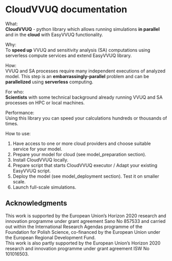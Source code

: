 # CloudVVUQ documentation
 

What:  
**CloudVVUQ** - python library which allows running simulations **in parallel** and in the **cloud** with EasyVVUQ functionality.    

Why:  
To **speed up** VVUQ and sensitivity analysis (SA) computations using serverless compute services and extend EasyVVUQ library.   

How:  
VVUQ and SA processes require many independent executions of analyzed model. This step is an **embarrassingly-parallel** problem and can be **parallelized** using **serverless** computing.

For who:  
**Scientists** with some technical background already running VVUQ and SA processes on HPC or local machines. 

Performance:  
Using this library you can speed your calculations hundreds or thousands of times.

How to use:  
1. Have access to one or more cloud providers and choose suitable service for your model.  
2. Prepare your model for cloud (see model_preparation section).  
3. Install CloudVVUQ locally.  
4. Prepare script that starts CloudVVUQ executor / Adapt your existing EasyVVUQ script.  
5. Deploy the model (see model_deployment section). Test it on smaller scale.  
6. Launch full-scale simulations.   

## Acknowledgments

This work is supported by the European Union’s Horizon 2020 research and innovation programme under grant agreement Sano No 857533 and carried out within the International Research Agendas programme of the Foundation for Polish Science, co-financed by the European Union under the European Regional Development Fund.  
This work is also partly supported by the European Union’s Horizon 2020 research and innovation programme under grant agreement ISW No 101016503.
 



